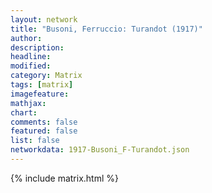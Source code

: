```yaml
---
layout: network
title: "Busoni, Ferruccio: Turandot (1917)"
author:
description:
headline:
modified:
category: Matrix
tags: [matrix]
imagefeature: 
mathjax: 
chart: 
comments: false
featured: false
list: false
networkdata: 1917-Busoni_F-Turandot.json
---
```

{% include matrix.html %}
